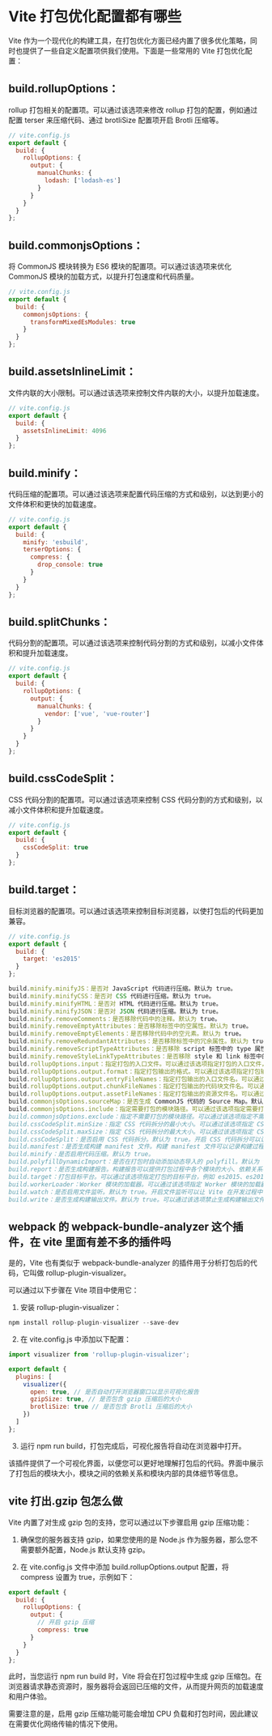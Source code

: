 # Vite 打包优化配置都有哪些

Vite 作为一个现代化的构建工具，在打包优化方面已经内置了很多优化策略，同时也提供了一些自定义配置项供我们使用。下面是一些常用的 Vite 打包优化配置：

## build.rollupOptions：
rollup 打包相关的配置项。可以通过该选项来修改 rollup 打包的配置，例如通过配置 terser 来压缩代码、通过 brotliSize 配置项开启 Brotli 压缩等。

```js
// vite.config.js
export default {
  build: {
    rollupOptions: {
      output: {
        manualChunks: {
          lodash: ['lodash-es']
        }
      }
    }
  }
};
```

## build.commonjsOptions：
将 CommonJS 模块转换为 ES6 模块的配置项。可以通过该选项来优化 CommonJS 模块的加载方式，以提升打包速度和代码质量。

```js
// vite.config.js
export default {
  build: {
    commonjsOptions: {
      transformMixedEsModules: true
    }
  }
};
```

## build.assetsInlineLimit：
文件内联的大小限制。可以通过该选项来控制文件内联的大小，以提升加载速度。

```js
// vite.config.js
export default {
  build: {
    assetsInlineLimit: 4096
  }
};
```

## build.minify：
代码压缩的配置项。可以通过该选项来配置代码压缩的方式和级别，以达到更小的文件体积和更快的加载速度。

```js
// vite.config.js
export default {
  build: {
    minify: 'esbuild',
    terserOptions: {
      compress: {
        drop_console: true
      }
    }
  }
};
```
## build.splitChunks：
代码分割的配置项。可以通过该选项来控制代码分割的方式和级别，以减小文件体积和提升加载速度。

```js
// vite.config.js
export default {
  build: {
    rollupOptions: {
      output: {
        manualChunks: {
          vendor: ['vue', 'vue-router']
        }
      }
    }
  }
};
```

## build.cssCodeSplit：
CSS 代码分割的配置项。可以通过该选项来控制 CSS 代码分割的方式和级别，以减小文件体积和提升加载速度。

```js
// vite.config.js
export default {
  build: {
    cssCodeSplit: true
  }
};
```

## build.target：
目标浏览器的配置项。可以通过该选项来控制目标浏览器，以使打包后的代码更加兼容。

```js
// vite.config.js
export default {
  build: {
    target: 'es2015'
  }
};
```

```js
build.minify.minifyJS：是否对 JavaScript 代码进行压缩。默认为 true。
build.minify.minifyCSS：是否对 CSS 代码进行压缩。默认为 true。
build.minify.minifyHTML：是否对 HTML 代码进行压缩。默认为 true。
build.minify.minifyJSON：是否对 JSON 代码进行压缩。默认为 true。
build.minify.removeComments：是否移除代码中的注释。默认为 true。
build.minify.removeEmptyAttributes：是否移除标签中的空属性。默认为 true。
build.minify.removeEmptyElements：是否移除代码中的空元素。默认为 true。
build.minify.removeRedundantAttributes：是否移除标签中的冗余属性。默认为 true。
build.minify.removeScriptTypeAttributes：是否移除 script 标签中的 type 属性。默认为 true。
build.minify.removeStyleLinkTypeAttributes：是否移除 style 和 link 标签中的 type 属性。默认为 true。
build.rollupOptions.input：指定打包的入口文件。可以通过该选项指定打包的入口文件，默认为 src/main.js。
build.rollupOptions.output.format：指定打包输出的格式。可以通过该选项指定打包输出的格式，默认为 es。
build.rollupOptions.output.entryFileNames：指定打包输出的入口文件名。可以通过该选项指定打包输出的入口文件名，默认为 [name].js。
build.rollupOptions.output.chunkFileNames：指定打包输出的代码块文件名。可以通过该选项指定打包输出的代码块文件名，默认为 [name]-[hash].js。
build.rollupOptions.output.assetFileNames：指定打包输出的资源文件名。可以通过该选项指定打包输出的资源文件名，默认为 [name]-[hash][extname]。
build.commonjsOptions.sourceMap：是否生成 CommonJS 代码的 Source Map。默认为 false。
build.commonjsOptions.include：指定需要打包的模块路径。可以通过该选项指定需要打包的模块路径，默认为 node_modules/**。
build.commonjsOptions.exclude：指定不需要打包的模块路径。可以通过该选项指定不需要打包的模块路径，默认为空。
build.cssCodeSplit.minSize：指定 CSS 代码拆分的最小大小。可以通过该选项指定 CSS 代码拆分的最小大小，默认为 2000。
build.cssCodeSplit.maxSize：指定 CSS 代码拆分的最大大小。可以通过该选项指定 CSS 代码拆分的最大大小，默认为 200000。
build.cssCodeSplit：是否启用 CSS 代码拆分。默认为 true。开启 CSS 代码拆分可以让每个页面只加载所需的 CSS，从而减少加载时间和网络带宽的占用。
build.manifest：是否生成构建 manifest 文件。构建 manifest 文件可以记录构建过程中每个模块的 ID、资源路径、依赖关系等信息，便于后续调试和分析。
build.minify：是否启用代码压缩。默认为 true。
build.polyfillDynamicImport：是否在打包时自动添加动态导入的 polyfill。默认为 true。
build.report：是否生成构建报告。构建报告可以提供打包过程中各个模块的大小、依赖关系等信息，便于优化打包结果。
build.target：打包目标平台。可以通过该选项指定打包的目标平台，例如 es2015、es2017 等。根据目标平台的不同，Vite 会自动进行代码转换以兼容不同的浏览器或 Node.js 版本。
build.workerLoader：Worker 模块的加载器。可以通过该选项指定 Worker 模块的加载器，例如默认的 default、worker-loader 等。
build.watch：是否启用文件监听。默认为 true。开启文件监听可以让 Vite 在开发过程中自动检测文件变化并重新编译，从而提高开发效率。
build.write：是否生成构建输出文件。默认为 true。可以通过该选项禁止生成构建输出文件，仅进行构建分析等操作。
```

## webpack 的 webpack-bundle-analyzer 这个插件，在 vite 里面有差不多的插件吗
是的，Vite 也有类似于 webpack-bundle-analyzer 的插件用于分析打包后的代码，它叫做 rollup-plugin-visualizer。

可以通过以下步骤在 Vite 项目中使用它：

1. 安装 rollup-plugin-visualizer：

```js
npm install rollup-plugin-visualizer --save-dev
```
2. 在 vite.config.js 中添加以下配置：

```js
import visualizer from 'rollup-plugin-visualizer';

export default {
  plugins: [
    visualizer({
      open: true, // 是否自动打开浏览器窗口以显示可视化报告
      gzipSize: true, // 是否包含 gzip 压缩后的大小
      brotliSize: true // 是否包含 Brotli 压缩后的大小
    })
  ]
};
```

3. 运行 npm run build，打包完成后，可视化报告将自动在浏览器中打开。

该插件提供了一个可视化界面，以便您可以更好地理解打包后的代码。界面中展示了打包后的模块大小，模块之间的依赖关系和模块内部的具体细节等信息。

## vite 打出.gzip 包怎么做
Vite 内置了对生成 gzip 包的支持，您可以通过以下步骤启用 gzip 压缩功能：

1. 确保您的服务器支持 gzip，如果您使用的是 Node.js 作为服务器，那么您不需要额外配置，Node.js 默认支持 gzip。

2. 在 vite.config.js 文件中添加 build.rollupOptions.output 配置，将 compress 设置为 true，示例如下：

```js
export default {
  build: {
    rollupOptions: {
      output: {
        // 开启 gzip 压缩
        compress: true
      }
    }
  }
};
```
此时，当您运行 npm run build 时，Vite 将会在打包过程中生成 gzip 压缩包。在浏览器请求静态资源时，服务器将会返回已压缩的文件，从而提升网页的加载速度和用户体验。

需要注意的是，启用 gzip 压缩功能可能会增加 CPU 负载和打包时间，因此建议在需要优化网络传输的情况下使用。